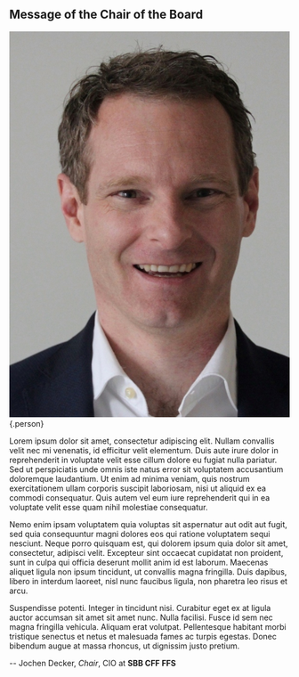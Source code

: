 ## Message of the Chair of the Board

![Jochen Decker](images/people/jochen-decker.jpg){.person}

Lorem ipsum dolor sit amet, consectetur adipiscing elit. Nullam convallis velit nec mi venenatis, id efficitur velit elementum. Duis aute irure dolor in reprehenderit in voluptate velit esse cillum dolore eu fugiat nulla pariatur. Sed ut perspiciatis unde omnis iste natus error sit voluptatem accusantium doloremque laudantium. Ut enim ad minima veniam, quis nostrum exercitationem ullam corporis suscipit laboriosam, nisi ut aliquid ex ea commodi consequatur. Quis autem vel eum iure reprehenderit qui in ea voluptate velit esse quam nihil molestiae consequatur.

Nemo enim ipsam voluptatem quia voluptas sit aspernatur aut odit aut fugit, sed quia consequuntur magni dolores eos qui ratione voluptatem sequi nesciunt. Neque porro quisquam est, qui dolorem ipsum quia dolor sit amet, consectetur, adipisci velit. Excepteur sint occaecat cupidatat non proident, sunt in culpa qui officia deserunt mollit anim id est laborum. Maecenas aliquet ligula non ipsum tincidunt, ut convallis magna fringilla. Duis dapibus, libero in interdum laoreet, nisl nunc faucibus ligula, non pharetra leo risus et arcu.

Suspendisse potenti. Integer in tincidunt nisi. Curabitur eget ex at ligula auctor accumsan sit amet sit amet nunc. Nulla facilisi. Fusce id sem nec magna fringilla vehicula. Aliquam erat volutpat. Pellentesque habitant morbi tristique senectus et netus et malesuada fames ac turpis egestas. Donec bibendum augue at massa rhoncus, ut dignissim justo pretium.

-- Jochen Decker, *Chair*, CIO at **SBB CFF FFS**
